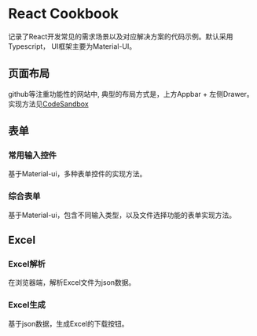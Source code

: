 # React Cookbook 

记录了React开发常见的需求场景以及对应解决方案的代码示例。默认采用Typescript， UI框架主要为Material-UI。


## 页面布局
github等注重功能性的网站中, 典型的布局方式是，上方Appbar + 左侧Drawer。实现方法见[CodeSandbox](https://codesandbox.io/s/app-layout-5jh7t)

## 表单
### 常用输入控件
基于Material-ui，多种表单控件的实现方法。

### 综合表单
基于Material-ui，包含不同输入类型，以及文件选择功能的表单实现方法。

## Excel
### Excel解析
在浏览器端，解析Excel文件为json数据。

### Excel生成
基于json数据，生成Excel的下载按钮。




